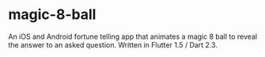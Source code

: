 # magic-8-ball
An iOS and Android fortune telling app that animates a magic 8 ball to reveal the answer to an asked question. Written in Flutter 1.5 / Dart 2.3.
